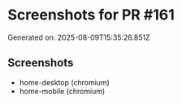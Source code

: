 # Screenshots for PR #161

Generated on: 2025-08-09T15:35:26.851Z

## Screenshots
- home-desktop (chromium)
- home-mobile (chromium)

